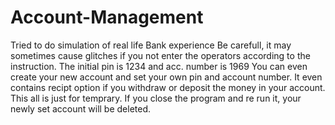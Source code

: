# Account-Management
Tried to do simulation of real life Bank experience
Be carefull, it may sometimes cause glitches if you not enter the operators according to the instruction.
The initial pin is 1234 and acc. number is 1969
You can even create your new account and set your own pin and account number.
It even contains recipt option if you withdraw or deposit the money in your account.
This all is just for temprary. 
If you close the program and re run it, your newly set account will be deleted.
